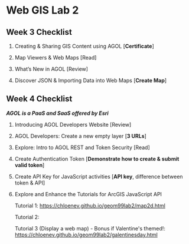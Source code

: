 # Web GIS Lab 2

## Week 3 Checklist
1. Creating & Sharing GIS Content using AGOL [**Certificate**] 


2. Map Viewers & Web Maps [Read]


3. What’s New in AGOL [Review]


4. Discover JSON & Importing Data into Web Maps [**Create Map**]

## Week 4 Checklist
***AGOL is a PaaS and SaaS offered by Esri*** 

1. Introducing AGOL Developers Website [Review]


2. AGOL Developers: Create a new empty layer [**3 URLs**]


3. Explore: Intro to AGOL REST and Token Security [Read]


4. Create Authentication Token [**Demonstrate how to create & submit valid token**] 


5. Create API Key for JavaScript activities [**API key**, difference between token & API]


6. Explore and Enhance the Tutorials for ArcGIS JavaScript API 

   Tutorial 1: https://chloenev.github.io/geom99lab2/map2d.html

   Tutorial 2:

   Tutorial 3 (Display a web map) - Bonus if Valentine's themed!: https://chloenev.github.io/geom99lab2/galentinesday.html 
